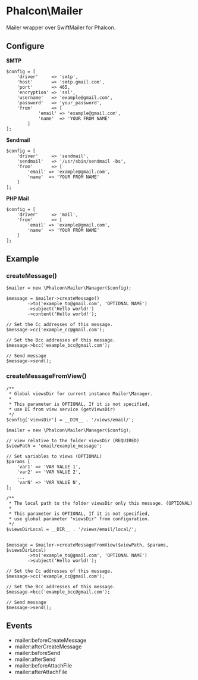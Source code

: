 Phalcon\Mailer
==============

Mailer wrapper over SwiftMailer for Phalcon.

## Configure ##

**SMTP**

    $config = [
    	'driver' 	 => 'smtp',
    	'host'	 	 => 'smtp.gmail.com',
    	'port'	 	 => 465,
    	'encryption' => 'ssl',
    	'username'   => 'example@gmail.com',
    	'password'	 => 'your_password',
    	'from'		 => [
    			'email' => 'example@gmail.com',
    			'name'	=> 'YOUR FROM NAME'
    		]
    ];

**Sendmail**

    $config = [
    	'driver' 	 => 'sendmail',
		'sendmail' 	 => '/usr/sbin/sendmail -bs',
    	'from'		 => [
    		'email' => 'example@gmail.com',
    		'name'	=> 'YOUR FROM NAME'
    	]
    ];

**PHP Mail**

    $config = [
    	'driver' 	 => 'mail',
    	'from'		 => [
    		'email' => 'example@gmail.com',
    		'name'	=> 'YOUR FROM NAME'
    	]
    ];


## Example ##

### createMessage() ###

	$mailer = new \Phalcon\Mailer\Manager($config);
	
	$message = $mailer->createMessage()
			->to('example_to@gmail.com', 'OPTIONAL NAME')
			->subject('Hello world!')
			->content('Hello world!');

	// Set the Cc addresses of this message.
	$message->cc('example_cc@gmail.com');

	// Set the Bcc addresses of this message.
	$message->bcc('example_bcc@gmail.com');

	// Send message
	$message->send();

### createMessageFromView() ###

	/**
     * Global viewsDir for current instance Mailer\Manager.
     * 
     * This parameter is OPTIONAL, If it is not specified, 
	 * use DI from view service (getViewsDir)
     */
	$config['viewsDir'] = __DIR__ . '/views/email/';

	$mailer = new \Phalcon\Mailer\Manager($config);

	// view relative to the folder viewsDir (REQUIRED)
	$viewPath = 'email/example_message';

	// Set variables to views (OPTIONAL)
	$params [ 
		'var1' => 'VAR VALUE 1',
		'var2' => 'VAR VALUE 2',
		...
		'varN' => 'VAR VALUE N',
	];

	/**
	 * The local path to the folder viewsDir only this message. (OPTIONAL)
	 * 
	 * This parameter is OPTIONAL, If it is not specified, 
	 * use global parameter "viewsDir" from configuration.
	 */
	$viewsDirLocal = __DIR__ . '/views/email/local/';
	

	$message = $mailer->createMessageFromView($viewPath, $params, $viewsDirLocal)
			->to('example_to@gmail.com', 'OPTIONAL NAME')
			->subject('Hello world!');

	// Set the Cc addresses of this message.
	$message->cc('example_cc@gmail.com');

	// Set the Bcc addresses of this message.
	$message->bcc('example_bcc@gmail.com');

	// Send message
	$message->send();


## Events ##
- mailer:beforeCreateMessage
- mailer:afterCreateMessage
- mailer:beforeSend
- mailer:afterSend
- mailer:beforeAttachFile
- mailer:afterAttachFile

